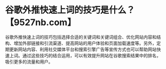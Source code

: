 # 谷歌外推快速上词的技巧是什么？【9527nb.com】

谷歌外推快速上词的技巧包括选择合适的关键词和关键词组合、优化网站内容和结构、增加外部链接和引流渠道、提高网站的用户体验和页面加载速度等。另外，定期更新网站内容、利用社交媒体平台和搜索引擎广告等宣传方式也可以帮助网站快速上词。通过这些技巧的结合运用，可以有效提升网站在谷歌搜索结果中的排名，吸引更多的流量和用户。